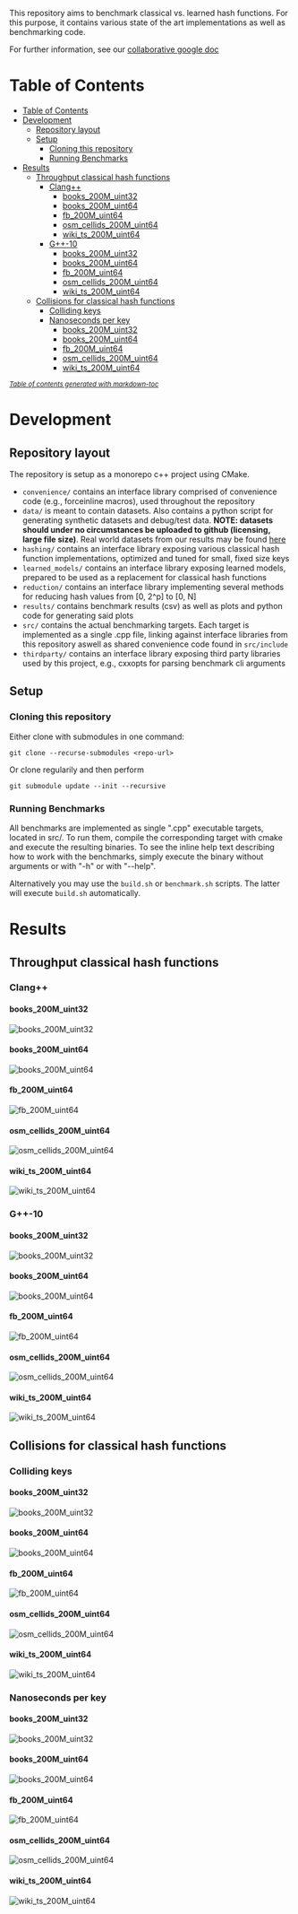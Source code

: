 This repository aims to benchmark classical vs. learned hash functions. For this purpose, it contains various state of
the art implementations as well as benchmarking code.

For further information, see
our [collaborative google doc](https://docs.google.com/document/d/1akVt7XBPm3aWRnguZh88jpCAp97yZUwT8V5Po_p2Hxo/edit?usp=sharing)

# Table of Contents

- [Table of Contents](#table-of-contents)
- [Development](#development)
    * [Repository layout](#repository-layout)
    * [Setup](#setup)
        + [Cloning this repository](#cloning-this-repository)
        + [Running Benchmarks](#running-benchmarks)
- [Results](#results)
    * [Throughput classical hash functions](#throughput-classical-hash-functions)
        + [Clang++](#clang--)
            - [books_200M_uint32](#books-200m-uint32)
            - [books_200M_uint64](#books-200m-uint64)
            - [fb_200M_uint64](#fb-200m-uint64)
            - [osm_cellids_200M_uint64](#osm-cellids-200m-uint64)
            - [wiki_ts_200M_uint64](#wiki-ts-200m-uint64)
        + [G++-10](#g---10)
            - [books_200M_uint32](#books-200m-uint32-1)
            - [books_200M_uint64](#books-200m-uint64-1)
            - [fb_200M_uint64](#fb-200m-uint64-1)
            - [osm_cellids_200M_uint64](#osm-cellids-200m-uint64-1)
            - [wiki_ts_200M_uint64](#wiki-ts-200m-uint64-1)
    * [Collisions for classical hash functions](#collisions-for-classical-hash-functions)
        + [Colliding keys](#colliding-keys)
        + [Nanoseconds per key](#nanoseconds-per-key)
            - [books_200M_uint32](#books-200m-uint32-2)
            - [books_200M_uint64](#books-200m-uint64-2)
            - [fb_200M_uint64](#fb-200m-uint64-2)
            - [osm_cellids_200M_uint64](#osm-cellids-200m-uint64-2)
            - [wiki_ts_200M_uint64](#wiki-ts-200m-uint64-2)

<small><i><a href='http://ecotrust-canada.github.io/markdown-toc/'>Table of contents generated with
markdown-toc</a></i></small>

# Development

## Repository layout

The repository is setup as a monorepo c++ project using CMake.

* `convenience/` contains an interface library comprised of convenience code
  (e.g., forceinline macros), used throughout the repository
* `data/` is meant to contain datasets. Also contains a python script for generating synthetic datasets and debug/test
  data. **NOTE: datasets should under no circumstances be uploaded to github (licensing, large file size)**. Real world
  datasets from our results may be found
  [here](https://dataverse.harvard.edu/dataset.xhtml?persistentId=doi:10.7910/DVN/JGVF9A)
* `hashing/` contains an interface library exposing various classical hash function implementations, optimized and tuned
  for small, fixed size keys
* `learned_models/` contains an interface library exposing learned models, prepared to be used as a replacement for
  classical hash functions
* `reduction/` contains an interface library implementing several methods for reducing hash values from [0, 2^p]
  to [0, N]
* `results/` contains benchmark results (csv) as well as plots and python code for generating said plots
* `src/` contains the actual benchmarking targets. Each target is implemented as a single .cpp file, linking against
  interface libraries from this repository aswell as shared convenience code found in `src/include`
* `thirdparty/` contains an interface library exposing third party libraries used by this project, e.g., cxxopts for
  parsing benchmark cli arguments

## Setup

### Cloning this repository

Either clone with submodules in one command:

```
git clone --recurse-submodules <repo-url>
```

Or clone regularily and then perform

```
git submodule update --init --recursive
```

### Running Benchmarks

All benchmarks are implemented as single ".cpp" executable targets, located in src/. To run them, compile the
corresponding target with cmake and execute the resulting binaries. To see the inline help text describing how to work
with the benchmarks, simply execute the binary without arguments or with "-h" or with "--help".

Alternatively you may use the `build.sh` or `benchmark.sh` scripts. The latter will execute `build.sh` automatically.

# Results

## Throughput classical hash functions

### Clang++

#### books_200M_uint32

![books_200M_uint32](https://github.com/andreaskipf/hashing/blob/main/results/throughput_hash/graphs/throughput-clang++_books_200M_uint32.png)

#### books_200M_uint64

![books_200M_uint64](https://github.com/andreaskipf/hashing/blob/main/results/throughput_hash/graphs/throughput-clang++_books_200M_uint64.png)

#### fb_200M_uint64

![fb_200M_uint64](https://github.com/andreaskipf/hashing/blob/main/results/throughput_hash/graphs/throughput-clang++_fb_200M_uint64.png)

#### osm_cellids_200M_uint64

![osm_cellids_200M_uint64](https://github.com/andreaskipf/hashing/blob/main/results/throughput_hash/graphs/throughput-clang++_osm_cellids_200M_uint64.png)

#### wiki_ts_200M_uint64

![wiki_ts_200M_uint64](https://github.com/andreaskipf/hashing/blob/main/results/throughput_hash/graphs/throughput-clang++_wiki_ts_200M_uint64.png)

### G++-10

#### books_200M_uint32

![books_200M_uint32](https://github.com/andreaskipf/hashing/blob/main/results/throughput_hash/graphs/throughput-g++-10_books_200M_uint32.png)

#### books_200M_uint64

![books_200M_uint64](https://github.com/andreaskipf/hashing/blob/main/results/throughput_hash/graphs/throughput-g++-10_books_200M_uint64.png)

#### fb_200M_uint64

![fb_200M_uint64](https://github.com/andreaskipf/hashing/blob/main/results/throughput_hash/graphs/throughput-g++-10_fb_200M_uint64.png)

#### osm_cellids_200M_uint64

![osm_cellids_200M_uint64](https://github.com/andreaskipf/hashing/blob/main/results/throughput_hash/graphs/throughput-g++-10_osm_cellids_200M_uint64.png)

#### wiki_ts_200M_uint64

![wiki_ts_200M_uint64](https://github.com/andreaskipf/hashing/blob/main/results/throughput_hash/graphs/throughput-g++-10_wiki_ts_200M_uint64.png)

## Collisions for classical hash functions

### Colliding keys

#### books_200M_uint32

![books_200M_uint32](https://github.com/andreaskipf/hashing/blob/main/results/collisions_hash/graphs/colliding_keys_percent_books_200M_uint32_clang++.png)

#### books_200M_uint64

![books_200M_uint64](https://github.com/andreaskipf/hashing/blob/main/results/collisions_hash/graphs/colliding_keys_percent_books_200M_uint64_clang++.png)

#### fb_200M_uint64

![fb_200M_uint64](https://github.com/andreaskipf/hashing/blob/main/results/collisions_hash/graphs/colliding_keys_percent_fb_200M_uint64_clang++.png)

#### osm_cellids_200M_uint64

![osm_cellids_200M_uint64](https://github.com/andreaskipf/hashing/blob/main/results/collisions_hash/graphs/colliding_keys_percent_osm_cellids_200M_uint64_clang++.png)

#### wiki_ts_200M_uint64

![wiki_ts_200M_uint64](https://github.com/andreaskipf/hashing/blob/main/results/collisions_hash/graphs/colliding_keys_percent_wiki_ts_200M_uint64_clang++.png)

### Nanoseconds per key

#### books_200M_uint32

![books_200M_uint32](https://github.com/andreaskipf/hashing/blob/main/results/collisions_hash/graphs/nanoseconds_per_key_books_200M_uint32_clang++.png)

#### books_200M_uint64

![books_200M_uint64](https://github.com/andreaskipf/hashing/blob/main/results/collisions_hash/graphs/nanoseconds_per_key_books_200M_uint64_clang++.png)

#### fb_200M_uint64

![fb_200M_uint64](https://github.com/andreaskipf/hashing/blob/main/results/collisions_hash/graphs/nanoseconds_per_key_fb_200M_uint64_clang++.png)

#### osm_cellids_200M_uint64

![osm_cellids_200M_uint64](https://github.com/andreaskipf/hashing/blob/main/results/collisions_hash/graphs/nanoseconds_per_key_osm_cellids_200M_uint64_clang++.png)

#### wiki_ts_200M_uint64

![wiki_ts_200M_uint64](https://github.com/andreaskipf/hashing/blob/main/results/collisions_hash/graphs/nanoseconds_per_key_wiki_ts_200M_uint64_clang++.png)
